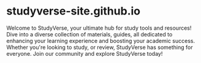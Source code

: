 # studyverse-site.github.io
Welcome to StudyVerse, your ultimate hub for study tools and resources! Dive into a diverse collection of materials, guides, all dedicated to enhancing your learning experience and boosting your academic success. Whether you're looking to study, or review, StudyVerse has something for everyone. Join our community and explore StudyVerse today!
